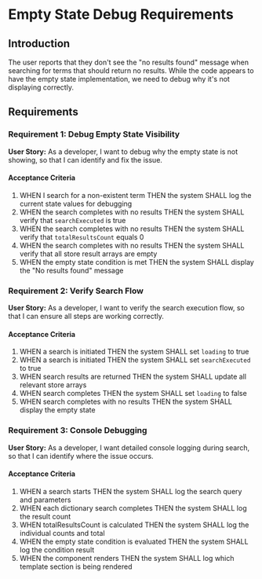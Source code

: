 # Empty State Debug Requirements

## Introduction

The user reports that they don't see the "no results found" message when searching for terms that should return no results. While the code appears to have the empty state implementation, we need to debug why it's not displaying correctly.

## Requirements

### Requirement 1: Debug Empty State Visibility

**User Story:** As a developer, I want to debug why the empty state is not showing, so that I can identify and fix the issue.

#### Acceptance Criteria

1. WHEN I search for a non-existent term THEN the system SHALL log the current state values for debugging
2. WHEN the search completes with no results THEN the system SHALL verify that `searchExecuted` is true
3. WHEN the search completes with no results THEN the system SHALL verify that `totalResultsCount` equals 0
4. WHEN the search completes with no results THEN the system SHALL verify that all store result arrays are empty
5. WHEN the empty state condition is met THEN the system SHALL display the "No results found" message

### Requirement 2: Verify Search Flow

**User Story:** As a developer, I want to verify the search execution flow, so that I can ensure all steps are working correctly.

#### Acceptance Criteria

1. WHEN a search is initiated THEN the system SHALL set `loading` to true
2. WHEN a search is initiated THEN the system SHALL set `searchExecuted` to true
3. WHEN search results are returned THEN the system SHALL update all relevant store arrays
4. WHEN search completes THEN the system SHALL set `loading` to false
5. WHEN search completes with no results THEN the system SHALL display the empty state

### Requirement 3: Console Debugging

**User Story:** As a developer, I want detailed console logging during search, so that I can identify where the issue occurs.

#### Acceptance Criteria

1. WHEN a search starts THEN the system SHALL log the search query and parameters
2. WHEN each dictionary search completes THEN the system SHALL log the result count
3. WHEN totalResultsCount is calculated THEN the system SHALL log the individual counts and total
4. WHEN the empty state condition is evaluated THEN the system SHALL log the condition result
5. WHEN the component renders THEN the system SHALL log which template section is being rendered

